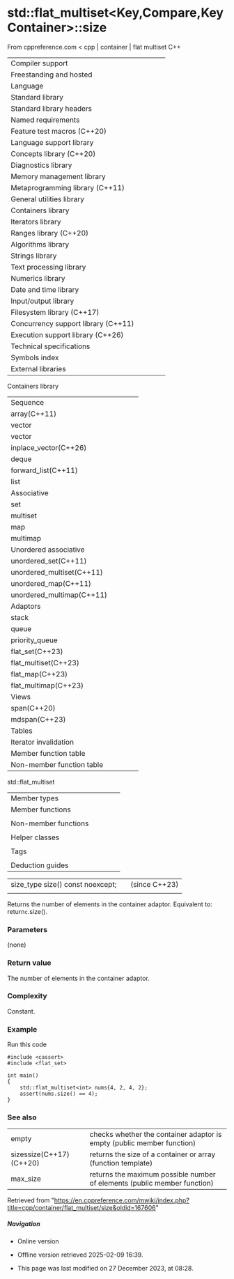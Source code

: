 # std::flat_multiset<Key,Compare,KeyContainer>::size

From cppreference.com
< cpp‎ | container‎ | flat multiset
C++

|  |  |  |  |  |
| --- | --- | --- | --- | --- |
| Compiler support | | | | |
| Freestanding and hosted | | | | |
| Language | | | | |
| Standard library | | | | |
| Standard library headers | | | | |
| Named requirements | | | | |
| Feature test macros (C++20) | | | | |
| Language support library | | | | |
| Concepts library (C++20) | | | | |
| Diagnostics library | | | | |
| Memory management library | | | | |
| Metaprogramming library (C++11) | | | | |
| General utilities library | | | | |
| Containers library | | | | |
| Iterators library | | | | |
| Ranges library (C++20) | | | | |
| Algorithms library | | | | |
| Strings library | | | | |
| Text processing library | | | | |
| Numerics library | | | | |
| Date and time library | | | | |
| Input/output library | | | | |
| Filesystem library (C++17) | | | | |
| Concurrency support library (C++11) | | | | |
| Execution support library (C++26) | | | | |
| Technical specifications | | | | |
| Symbols index | | | | |
| External libraries | | | | |

Containers library

|  |  |  |  |  |
| --- | --- | --- | --- | --- |
| Sequence | | | | |
| array(C++11) | | | | |
| vector | | | | |
| vector<bool> | | | | |
| inplace_vector(C++26) | | | | |
| deque | | | | |
| forward_list(C++11) | | | | |
| list | | | | |
| Associative | | | | |
| set | | | | |
| multiset | | | | |
| map | | | | |
| multimap | | | | |
| Unordered associative | | | | |
| unordered_set(C++11) | | | | |
| unordered_multiset(C++11) | | | | |
| unordered_map(C++11) | | | | |
| unordered_multimap(C++11) | | | | |
| Adaptors | | | | |
| stack | | | | |
| queue | | | | |
| priority_queue | | | | |
| flat_set(C++23) | | | | |
| flat_multiset(C++23) | | | | |
| flat_map(C++23) | | | | |
| flat_multimap(C++23) | | | | |
| Views | | | | |
| span(C++20) | | | | |
| mdspan(C++23) | | | | |
| Tables | | | | |
| Iterator invalidation | | | | |
| Member function table | | | | |
| Non-member function table | | | | |

std::flat_multiset

|  |  |  |  |  |
| --- | --- | --- | --- | --- |
| Member types | | | | |
| Member functions | | | | |
| |  |  |  |  |  |  |  |  |  |  |  |  |  |  |  |  |  |  |  |  |  |  |  |  |  |  |  |  |  |  |  |  |  |  |  |  |  |  |  |  |  |  |  |  |  |  |  |  |  |  |  |  |  |  |  |  |  |  |  |  |  |  |  |  |  |  |  |  |  |  |  |  |  |  |  |  |  |  |  |  |  |  |  |  |  |  |  |  |  |  |  |  |  |  |  |  |  |  |  |  |  |  |  |  |  |  |  |  |  |  |  |  |  |  |  |  |  |  |  |  |  |  |  |  |  |  |  |  |  |  |  |  |  |  |  |  |  |  |  |  |  |  |  |  |  |  |  |  |  |  |  |  |  |  |  |  |  | | --- | --- | --- | --- | --- | --- | --- | --- | --- | --- | --- | --- | --- | --- | --- | --- | --- | --- | --- | --- | --- | --- | --- | --- | --- | --- | --- | --- | --- | --- | --- | --- | --- | --- | --- | --- | --- | --- | --- | --- | --- | --- | --- | --- | --- | --- | --- | --- | --- | --- | --- | --- | --- | --- | --- | --- | --- | --- | --- | --- | --- | --- | --- | --- | --- | --- | --- | --- | --- | --- | --- | --- | --- | --- | --- | --- | --- | --- | --- | --- | --- | --- | --- | --- | --- | --- | --- | --- | --- | --- | --- | --- | --- | --- | --- | --- | --- | --- | --- | --- | --- | --- | --- | --- | --- | --- | --- | --- | --- | --- | --- | --- | --- | --- | --- | --- | --- | --- | --- | --- | --- | --- | --- | --- | --- | --- | --- | --- | --- | --- | --- | --- | --- | --- | --- | --- | --- | --- | --- | --- | --- | --- | --- | --- | --- | --- | --- | --- | --- | --- | --- | --- | --- | --- | --- | --- | --- | | |  |  |  |  |  | | --- | --- | --- | --- | --- | | flat_multiset::flat_multiset | | | | | | flat_multiset::operator= | | | | | | Iterators | | | | | | flat_multiset::beginflat_multiset::cbegin | | | | | | flat_multiset::endflat_multiset::cend | | | | | | flat_multiset::rbeginflat_multiset::crbegin | | | | | | flat_multiset::rendflat_multiset::crend | | | | | | Capacity | | | | | | ****flat_multiset::size**** | | | | | | flat_multiset::max_size | | | | | | flat_multiset::empty | | | | | | Observers | | | | | | flat_multiset::key_comp | | | | | | flat_multiset::value_comp | | | | | | |  |  |  |  |  | | --- | --- | --- | --- | --- | | Modifiers | | | | | | flat_multiset::clear | | | | | | flat_multiset::insert | | | | | | flat_multiset::insert_range | | | | | | flat_multiset::emplace | | | | | | flat_multiset::emplace_hint | | | | | | flat_multiset::erase | | | | | | flat_multiset::swap | | | | | | flat_multiset::extract | | | | | | flat_multiset::replace | | | | | | Lookup | | | | | | flat_multiset::count | | | | | | flat_multiset::find | | | | | | flat_multiset::contains | | | | | | flat_multiset::equal_range | | | | | | flat_multiset::lower_bound | | | | | | flat_multiset::upper_bound | | | | | | |
| Non-member functions | | | | |
| |  |  |  |  |  |  |  |  |  |  |  |  |  |  |  |  |  | | --- | --- | --- | --- | --- | --- | --- | --- | --- | --- | --- | --- | --- | --- | --- | --- | --- | | |  |  |  |  |  | | --- | --- | --- | --- | --- | | swap(std::flat_multiset) | | | | | | erase_if(std::flat_multiset) | | | | | | |  |  |  |  |  | | --- | --- | --- | --- | --- | | operator==operator<=> | | | | | | |
| Helper classes | | | | |
| |  |  |  |  |  | | --- | --- | --- | --- | --- | | uses_allocator<std::flat_multiset> | | | | | |
| Tags | | | | |
| |  |  |  |  |  |  |  |  |  |  |  |  | | --- | --- | --- | --- | --- | --- | --- | --- | --- | --- | --- | --- | | |  |  |  |  |  | | --- | --- | --- | --- | --- | | sorted_equivalent | | | | | | |  |  |  |  |  | | --- | --- | --- | --- | --- | | sorted_equivalent_t | | | | | | |
| Deduction guides | | | | |

|  |  |  |
| --- | --- | --- |
| size_type size() const noexcept; |  | (since C++23) |
|  |  |  |

Returns the number of elements in the container adaptor. Equivalent to: return`c`.size().

### Parameters

(none)

### Return value

The number of elements in the container adaptor.

### Complexity

Constant.

### Example

Run this code

```
#include <cassert>
#include <flat_set>
 
int main()
{
    std::flat_multiset<int> nums{4, 2, 4, 2};
    assert(nums.size() == 4);
}

```

### See also

|  |  |
| --- | --- |
| empty | checks whether the container adaptor is empty   (public member function) |
| sizessize(C++17)(C++20) | returns the size of a container or array   (function template) |
| max_size | returns the maximum possible number of elements   (public member function) |

Retrieved from "<https://en.cppreference.com/mwiki/index.php?title=cpp/container/flat_multiset/size&oldid=167606>"

##### Navigation

- Online version
- Offline version retrieved 2025-02-09 16:39.

- This page was last modified on 27 December 2023, at 08:28.